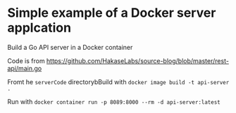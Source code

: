 # Simple example of a Docker server applcation

Build a Go API server in a Docker container

Code is from https://github.com/HakaseLabs/source-blog/blob/master/rest-api/main.go

Fromt he `serverCode` directorybBuild with `docker image build -t api-server .`

Run with `docker container run -p 8089:8000 --rm -d api-server:latest`
